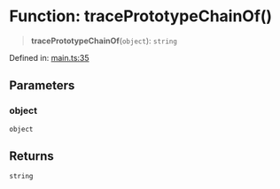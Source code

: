 # Function: tracePrototypeChainOf()

> **tracePrototypeChainOf**(`object`): `string`

Defined in: [main.ts:35](https://github.com/kaibun/appwrite-fn-router/blob/8b464f8f7ad1b05ec409c766c21fbcb06610255d/src/main.ts#L35)

## Parameters

### object

`object`

## Returns

`string`

